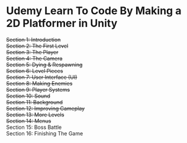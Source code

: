 # Udemy Learn To Code By Making a 2D Platformer in Unity
~~Section 1:  Introduction <br>~~
~~Section 2:  The First Level <br>~~
~~Section 3:  The Player <br>~~
~~Section 4:  The Camera <br>~~
~~Section 5:  Dying & Respawning <br>~~
~~Section 6:  Level Pieces <br>~~
~~Section 7:  User Interface (UI) <br>~~
~~Section 8:  Making Enemies <br>~~
~~Section 9:  Player Systems <br>~~
~~Section 10: Sound <br>~~
~~Section 11: Background <br>~~
~~Section 12: Improving Gameplay <br>~~
~~Section 13: More Levels <br>~~
~~Section 14: Menus <br>~~
Section 15: Boss Battle <br>
Section 16: Finishing The Game
